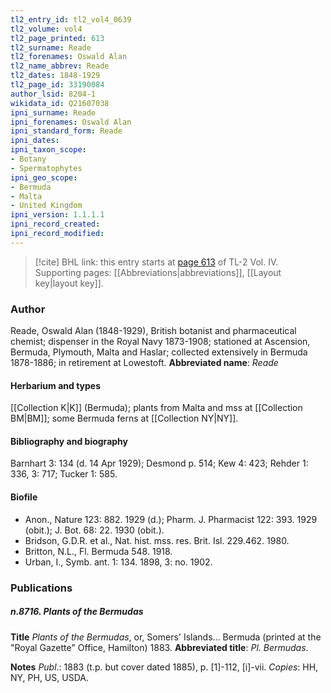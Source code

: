 ```yaml
---
tl2_entry_id: tl2_vol4_0639
tl2_volume: vol4
tl2_page_printed: 613
tl2_surname: Reade
tl2_forenames: Oswald Alan
tl2_name_abbrev: Reade
tl2_dates: 1848-1929
tl2_page_id: 33190084
author_lsid: 8204-1
wikidata_id: Q21607038
ipni_surname: Reade
ipni_forenames: Oswald Alan
ipni_standard_form: Reade
ipni_dates: 
ipni_taxon_scope: 
- Botany
- Spermatophytes
ipni_geo_scope: 
- Bermuda
- Malta
- United Kingdom
ipni_version: 1.1.1.1
ipni_record_created: 
ipni_record_modified:
---
```



> [!cite] BHL link: this entry starts at [page 613](https://www.biodiversitylibrary.org/page/33190084) of TL-2 Vol. IV.
> Supporting pages: [[Abbreviations|abbreviations]], [[Layout key|layout key]].

### Author

Reade, Oswald Alan (1848-1929), British botanist and pharmaceutical chemist; dispenser in the Royal Navy 1873-1908; stationed at Ascension, Bermuda, Plymouth, Malta and Haslar; collected extensively in Bermuda 1878-1886; in retirement at Lowestoft. 
**Abbreviated name**: *Reade*

#### Herbarium and types

[[Collection K|K]] (Bermuda); plants from Malta and mss at [[Collection BM|BM]]; some Bermuda ferns at [[Collection NY|NY]].

#### Bibliography and biography

Barnhart 3: 134 (d. 14 Apr 1929); Desmond p. 514; Kew 4: 423; Rehder 1: 336, 3: 717; Tucker 1: 585.

#### Biofile

- Anon., Nature 123: 882. 1929 (d.); Pharm. J. Pharmacist 122: 393. 1929 (obit.); J. Bot. 68: 22. 1930 (obit.).
- Bridson, G.D.R. et al., Nat. hist. mss. res. Brit. Isl. 229.462. 1980.
- Britton, N.L., Fl. Bermuda 548. 1918.
- Urban, I., Symb. ant. 1: 134. 1898, 3: no. 1902.

### Publications

##### n.8716. Plants of the Bermudas

**Title**
*Plants of the Bermudas*, or, Somers' Islands... Bermuda (printed at the "Royal Gazette" Office, Hamilton) 1883.
**Abbreviated title**: *Pl. Bermudas*.

**Notes**
*Publ*.: 1883 (t.p. but cover dated 1885), p. \[1\]-112, \[i\]-vii. *Copies*: HH, NY, PH, US, USDA.

